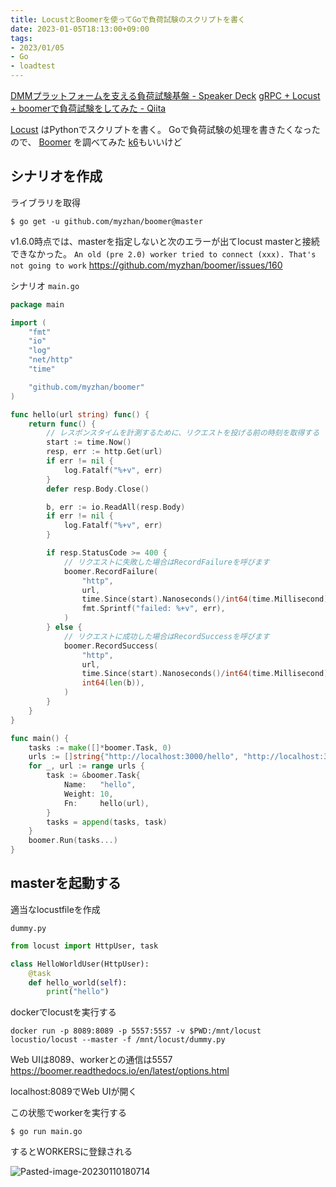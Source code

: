 ```yaml
---
title: LocustとBoomerを使ってGoで負荷試験のスクリプトを書く
date: 2023-01-05T18:13:00+09:00
tags:
- 2023/01/05
- Go
- loadtest
---
```


[DMMプラットフォームを支える負荷試験基盤 - Speaker Deck](https://speakerdeck.com/yuyu_hf/cndt-2022-dmm-load-testing-platform-for-dmm-platform)
[gRPC + Locust + boomerで負荷試験をしてみた - Qiita](https://qiita.com/shka0909/items/ea0ec3ddaecb3dfa8239)

[Locust](note/Locust.md) はPythonでスクリプトを書く。
Goで負荷試験の処理を書きたくなったので、
[Boomer](https://github.com/myzhan/boomer) を調べてみた
[k6](note/負荷試験%20k6について.md)もいいけど

## シナリオを作成

ライブラリを取得

````shell
$ go get -u github.com/myzhan/boomer@master
````

v1.6.0時点では、masterを指定しないと次のエラーが出てlocust masterと接続できなかった。
`An old (pre 2.0) worker tried to connect (xxx). That's not going to work`
https://github.com/myzhan/boomer/issues/160

シナリオ `main.go`

````go
package main

import (
	"fmt"
	"io"
	"log"
	"net/http"
	"time"

	"github.com/myzhan/boomer"
)

func hello(url string) func() {
	return func() {
		// レスポンスタイムを計測するために、リクエストを投げる前の時刻を取得する
		start := time.Now()
		resp, err := http.Get(url)
		if err != nil {
			log.Fatalf("%+v", err)
		}
		defer resp.Body.Close()

		b, err := io.ReadAll(resp.Body)
		if err != nil {
			log.Fatalf("%+v", err)
		}

		if resp.StatusCode >= 400 {
			// リクエストに失敗した場合はRecordFailureを呼びます
			boomer.RecordFailure(
				"http",
				url,
				time.Since(start).Nanoseconds()/int64(time.Millisecond),
				fmt.Sprintf("failed: %+v", err),
			)
		} else {
			// リクエストに成功した場合はRecordSuccessを呼びます
			boomer.RecordSuccess(
				"http",
				url,
				time.Since(start).Nanoseconds()/int64(time.Millisecond),
				int64(len(b)),
			)
		}
	}
}

func main() {
	tasks := make([]*boomer.Task, 0)
	urls := []string{"http://localhost:3000/hello", "http://localhost:3000/nothing"}
	for _, url := range urls {
		task := &boomer.Task{
			Name:   "hello",
			Weight: 10,
			Fn:     hello(url),
		}
		tasks = append(tasks, task)
	}
	boomer.Run(tasks...)
}
````

## masterを起動する

適当なlocustfileを作成

`dummy.py`

````python
from locust import HttpUser, task

class HelloWorldUser(HttpUser):
    @task
    def hello_world(self):
        print("hello")
````

dockerでlocustを実行する

````shell
docker run -p 8089:8089 -p 5557:5557 -v $PWD:/mnt/locust locustio/locust --master -f /mnt/locust/dummy.py
````

Web UIは8089、workerとの通信は5557
https://boomer.readthedocs.io/en/latest/options.html

localhost:8089でWeb UIが開く

この状態でworkerを実行する

````shell
$ go run main.go
````

するとWORKERSに登録される

![Pasted-image-20230110180714](note/Pasted-image-20230110180714.png)
